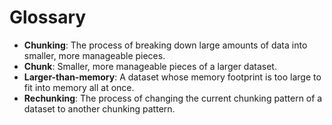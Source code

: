 # Glossary

- **Chunking**: The process of breaking down large amounts of data into smaller, more manageable pieces.
- **Chunk**: Smaller, more manageable pieces of a larger dataset.
- **Larger-than-memory**: A dataset whose memory footprint is too large to fit into memory all at once.
- **Rechunking**: The process of changing the current chunking pattern of a dataset to another chunking pattern.